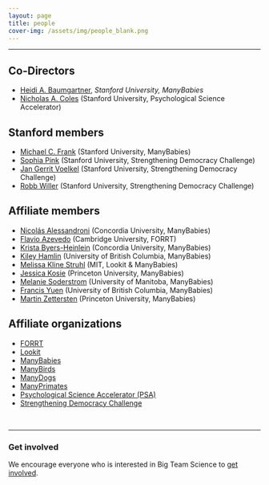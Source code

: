 ```yaml
---
layout: page
title: people
cover-img: /assets/img/people_blank.png
---
```



***

## Co-Directors
* [Heidi A. Baumgartner](https://profiles.stanford.edu/heidi-baumgartner), *Stanford University, ManyBabies*
* [Nicholas A. Coles](https://hai.stanford.edu/people/nicholas-coles) (Stanford University, Psychological Science Accelerator)

## Stanford members
* [Michael C. Frank](https://web.stanford.edu/~mcfrank/) (Stanford University, ManyBabies)
* [Sophia Pink](http://www.sophiapink.com) (Stanford University, Strengthening Democracy Challenge)
* [Jan Gerrit Voelkel](https://sociology.stanford.edu/people/jan-gerrit-voelkel) (Stanford University, Strengthening Democracy Challenge)
* [Robb Willer](https://sociology.stanford.edu/people/robb-willer) (Stanford University, Strengthening Democracy Challenge)

## Affiliate members
* [Nicolás Alessandroni](http://infantresearch.ca/team) (Concordia University, ManyBabies)
* [Flavio Azevedo](http://flavioazevedo.com/about) (Cambridge University, FORRT)
* [Krista Byers-Heinlein](https://www.concordia.ca/artsci/psychology/faculty.html?fpid=krista-byers-heinlein) (Concordia University, ManyBabies)
* [Kiley Hamlin](https://psych.ubc.ca/profile/kiley-hamlin/) (University of British Columbia, ManyBabies)
* [Melissa Kline Struhl](http://www.melissaklinestruhl.com) (MIT, Lookit & ManyBabies)
* [Jessica Kosie](https://jkosie.github.io) (Princeton University, ManyBabies)
* [Melanie Soderstrom](https://home.cc.umanitoba.ca/~soderstr/) (University of Manitoba, ManyBabies)
* [Francis Yuen](https://cic.psych.ubc.ca/) (University of British Columbia, ManyBabies)
* [Martin Zettersten](https://mzettersten.github.io) (Princeton University, ManyBabies)


## Affiliate organizations
* [FORRT](https://forrt.org/)
* [Lookit](https://lookit.mit.edu)
* [ManyBabies](manybabies.github.io)
* [ManyBirds](http://themanybirds.com)
* [ManyDogs](https://manydogsproject.github.io)
* [ManyPrimates](https://manyprimates.github.io)
* [Psychological Science Accelerator (PSA)](https://psysciacc.org)
* [Strengthening Democracy Challenge](https://www.strengtheningdemocracychallenge.org)
<br>

***


### Get involved
We encourage everyone who is interested in Big Team Science to [get involved]({{site.baseurl}}/get_involved/).


